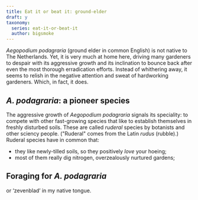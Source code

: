 ```yaml
---
title: Eat it or beat it: ground-elder
draft: y
taxonomy:
  series: eat-it-or-beat-it
  author: bigsmoke
---
```


_Aegopodium podagraria_ (ground elder in common English) is not native to The Netherlands. Yet, it is very much at home here, driving many gardeners to despair with its aggressive growth and its inclination to bounce back after even the most thorough erradication efforts. Instead of whithering away, it seems to relish in the negative attention and sweat of hardworking gardeners. Which, in fact, it does.

## _A. podagraria_: a pioneer species

The aggressive growth of _Aegopodium podagraria_ signals its speciality: to compete with other fast-growing species that like to establish themselves in freshly disturbed soils. These are called _ruderal_ species by botanists and other sciency people. ("Ruderal" comes from the Latin _rudus_ (rubble).) Ruderal species have in common that:

* they like newly-tilled soils, so they positively _love_ your hoeing;
* most of them really dig nitrogen, overzealously nurtured gardens;


## Foraging for _A. podagraria_ 

 or ‘zevenblad’ in
my native tongue.
